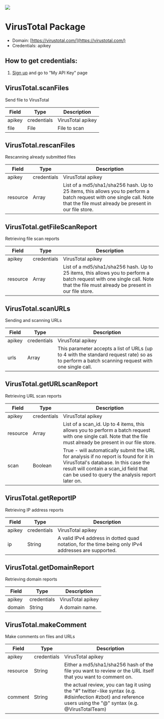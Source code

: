 [![](https://scdn.rapidapi.com/RapidAPI_banner.png)](https://rapidapi.com/package/VirusTotal/functions?utm_source=RapidAPIGitHub_VirusTotalFunctions&utm_medium=button&utm_content=RapidAPI_GitHub)
# VirusTotal Package
* Domain: [https://virustotal.com/](https://virustotal.com/)
* Credentials: apikey

## How to get credentials: 
1. [Sign up](https://www.virustotal.com/#signup) and go to "My API Key" page
 
## VirusTotal.scanFiles
Send file to VirusTotal

| Field | Type       | Description
|-------|------------|----------
| apikey| credentials| VirusTotal apikey
| file  | File       | File to scan

## VirusTotal.rescanFiles
Rescanning already submitted files

| Field   | Type       | Description
|---------|------------|----------
| apikey  | credentials| VirusTotal apikey
| resource| Array      | List of a md5/sha1/sha256 hash. Up to 25 items, this allows you to perform a batch request with one single call. Note that the file must already be present in our file store.

## VirusTotal.getFileScanReport
Retrieving file scan reports

| Field   | Type       | Description
|---------|------------|----------
| apikey  | credentials| VirusTotal apikey
| resource| Array      | List of a md5/sha1/sha256 hash. Up to 25 items, this allows you to perform a batch request with one single call. Note that the file must already be present in our file store.

## VirusTotal.scanURLs
Sending and scanning URLs

| Field | Type       | Description
|-------|------------|----------
| apikey| credentials| VirusTotal apikey
| urls  | Array      | This parameter accepts a list of URLs (up to 4 with the standard request rate) so as to perform a batch scanning request with one single call.

## VirusTotal.getURLscanReport
Retrieving URL scan reports

| Field   | Type       | Description
|---------|------------|----------
| apikey  | credentials| VirusTotal apikey
| resource| Array      | List of a scan_id. Up to 4 items, this allows you to perform a batch request with one single call. Note that the file must already be present in our file store.
| scan    | Boolean    | True -  will automatically submit the URL for analysis if no report is found for it in VirusTotal's database. In this case the result will contain a scan_id field that can be used to query the analysis report later on.

## VirusTotal.getReportIP
Retrieving IP address reports

| Field | Type       | Description
|-------|------------|----------
| apikey| credentials| VirusTotal apikey
| ip    | String     | A valid IPv4 address in dotted quad notation, for the time being only IPv4 addresses are supported.

## VirusTotal.getDomainReport
Retrieving domain reports

| Field | Type       | Description
|-------|------------|----------
| apikey| credentials| VirusTotal apikey
| domain| String     | A domain name.

## VirusTotal.makeComment
Make comments on files and URLs

| Field   | Type       | Description
|---------|------------|----------
| apikey  | credentials| VirusTotal apikey
| resource| String     | Either a md5/sha1/sha256 hash of the file you want to review or the URL itself that you want to comment on.
| comment | String     | the actual review, you can tag it using the "#" twitter-like syntax (e.g. #disinfection #zbot) and reference users using the "@" syntax (e.g. @VirusTotalTeam)


